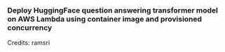 
### Deploy HuggingFace question answering transformer model on AWS Lambda using container image and provisioned concurrency

Credits: ramsri
